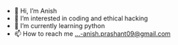 - 👋 Hi, I’m Anish
- 👀 I’m interested in coding and ethical hacking
- 🌱 I’m currently learning python
- 📫 How to reach me ...-anish.prashant09@gmail.com


